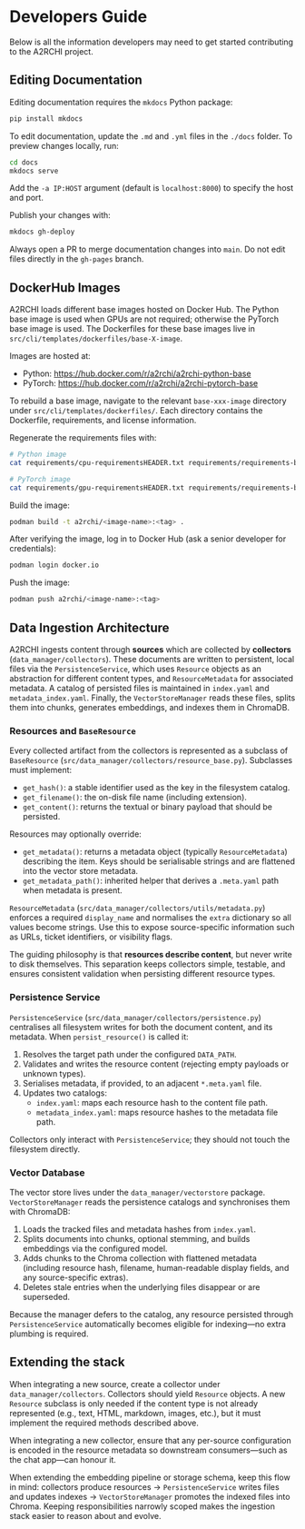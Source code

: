 # Developers Guide

Below is all the information developers may need to get started contributing to the A2RCHI project.

## Editing Documentation

Editing documentation requires the `mkdocs` Python package:

```bash
pip install mkdocs
```

To edit documentation, update the `.md` and `.yml` files in the `./docs` folder. To preview changes locally, run:

```bash
cd docs
mkdocs serve
```

Add the `-a IP:HOST` argument (default is `localhost:8000`) to specify the host and port.

Publish your changes with:

```bash
mkdocs gh-deploy
```

Always open a PR to merge documentation changes into `main`. Do not edit files directly in the `gh-pages` branch.

## DockerHub Images

A2RCHI loads different base images hosted on Docker Hub. The Python base image is used when GPUs are not required; otherwise the PyTorch base image is used. The Dockerfiles for these base images live in `src/cli/templates/dockerfiles/base-X-image`.

Images are hosted at:

- Python: <https://hub.docker.com/r/a2rchi/a2rchi-python-base>
- PyTorch: <https://hub.docker.com/r/a2rchi/a2rchi-pytorch-base>

To rebuild a base image, navigate to the relevant `base-xxx-image` directory under `src/cli/templates/dockerfiles/`. Each directory contains the Dockerfile, requirements, and license information.

Regenerate the requirements files with:

```bash
# Python image
cat requirements/cpu-requirementsHEADER.txt requirements/requirements-base.txt > src/cli/templates/dockerfiles/base-python-image/requirements.txt

# PyTorch image
cat requirements/gpu-requirementsHEADER.txt requirements/requirements-base.txt > src/cli/templates/dockerfiles/base-pytorch-image/requirements.txt
```

Build the image:

```bash
podman build -t a2rchi/<image-name>:<tag> .
```

After verifying the image, log in to Docker Hub (ask a senior developer for credentials):

```bash
podman login docker.io
```

Push the image:

```bash
podman push a2rchi/<image-name>:<tag>
```

## Data Ingestion Architecture

A2RCHI ingests content through **sources** which are collected by **collectors** (`data_manager/collectors`).
These documents are written to persistent, local files via the `PersistenceService`, which uses `Resource` objects as an abstraction for different content types, and `ResourceMetadata` for associated metadata.
A catalog of persisted files is maintained in `index.yaml` and `metadata_index.yaml`.
Finally, the `VectorStoreManager` reads these files, splits them into chunks, generates embeddings, and indexes them in ChromaDB.

### Resources and `BaseResource`

Every collected artifact from the collectors is represented as a subclass of `BaseResource` (`src/data_manager/collectors/resource_base.py`). Subclasses must implement:

- `get_hash()`: a stable identifier used as the key in the filesystem catalog.
- `get_filename()`: the on-disk file name (including extension).
- `get_content()`: returns the textual or binary payload that should be persisted.

Resources may optionally override:

- `get_metadata()`: returns a metadata object (typically `ResourceMetadata`) describing the item. Keys should be serialisable strings and are flattened into the vector store metadata.
- `get_metadata_path()`: inherited helper that derives a `.meta.yaml` path when metadata is present.

`ResourceMetadata` (`src/data_manager/collectors/utils/metadata.py`) enforces a required `display_name` and normalises the `extra` dictionary so all values become strings. Use this to expose source-specific information such as URLs, ticket identifiers, or visibility flags.

The guiding philosophy is that **resources describe content**, but never write to disk themselves. This separation keeps collectors simple, testable, and ensures consistent validation when persisting different resource types.

### Persistence Service

`PersistenceService` (`src/data_manager/collectors/persistence.py`) centralises all filesystem writes for both the document content, and its metadata. When `persist_resource()` is called it:

1. Resolves the target path under the configured `DATA_PATH`.
2. Validates and writes the resource content (rejecting empty payloads or unknown types).
3. Serialises metadata, if provided, to an adjacent `*.meta.yaml` file.
4. Updates two catalogs:
   - `index.yaml`: maps each resource hash to the content file path.
   - `metadata_index.yaml`: maps resource hashes to the metadata file path.

Collectors only interact with `PersistenceService`; they should not touch the filesystem directly.

### Vector Database

The vector store lives under the `data_manager/vectorstore` package. `VectorStoreManager` reads the persistence catalogs and synchronises them with ChromaDB:

1. Loads the tracked files and metadata hashes from `index.yaml`.
2. Splits documents into chunks, optional stemming, and builds embeddings via the configured model.
3. Adds chunks to the Chroma collection with flattened metadata (including resource hash, filename, human-readable display fields, and any source-specific extras).
4. Deletes stale entries when the underlying files disappear or are superseded.

Because the manager defers to the catalog, any resource persisted through `PersistenceService` automatically becomes eligible for indexing—no extra plumbing is required.

## Extending the stack

When integrating a new source, create a collector under `data_manager/collectors`. Collectors should yield `Resource` objects. A new `Resource` subclass is only needed if the content type is not already represented (e.g., text, HTML, markdown, images, etc.), but it must implement the required methods described above.

When integrating a new collector, ensure that any per-source configuration is encoded in the resource metadata so downstream consumers—such as the chat app—can honour it.

When extending the embedding pipeline or storage schema, keep this flow in mind: collectors produce resources → `PersistenceService` writes files and updates indexes → `VectorStoreManager` promotes the indexed files into Chroma. Keeping responsibilities narrowly scoped makes the ingestion stack easier to reason about and evolve.
